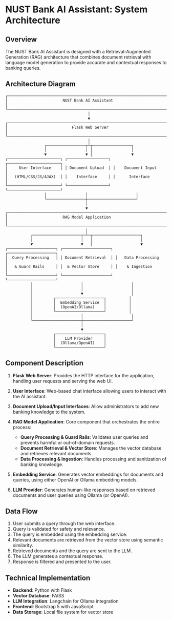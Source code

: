 # NUST Bank AI Assistant: System Architecture

## Overview

The NUST Bank AI Assistant is designed with a Retrieval-Augmented Generation (RAG) architecture that combines document retrieval with language model generation to provide accurate and contextual responses to banking queries.

## Architecture Diagram

```
┌───────────────────────────────────────────────────────────────────────┐
│                        NUST Bank AI Assistant                          │
└───────────────────────────────────────────────────────────────────────┘
                                    │
                                    ▼
┌───────────────────────────────────────────────────────────────────────┐
│                            Flask Web Server                            │
└───────────────────────────────────────────────────────────────────────┘
                                    │
                 ┌─────────────────┬┴┬─────────────────┐
                 │                 │ │                 │
                 ▼                 ▼ │                 ▼
┌───────────────────────┐ ┌──────────────────┐ ┌───────────────────────┐
│     User Interface    │ │ Document Upload  │ │    Document Input     │
│   (HTML/CSS/JS/AJAX)  │ │    Interface     │ │      Interface        │
└───────────────────────┘ └──────────────────┘ └───────────────────────┘
                 │                 │                     │
                 └─────────────────┼─────────────────────┘
                                   │
                                   ▼
┌───────────────────────────────────────────────────────────────────────┐
│                        RAG Model Application                           │
└───────────────────────────────────────────────────────────────────────┘
                                   │
           ┌─────────────────────┬─┴─┬─────────────────────┐
           │                     │   │                     │
           ▼                     ▼   │                     ▼
┌─────────────────────┐ ┌─────────────────────┐ ┌─────────────────────┐
│  Query Processing   │ │ Document Retrieval  │ │   Data Processing   │
│   & Guard Rails     │ │  & Vector Store     │ │    & Ingestion      │
└─────────────────────┘ └─────────────────────┘ └─────────────────────┘
           │                     │                     │
           │                     │                     │
           │                     ▼                     │
           │         ┌─────────────────────┐          │
           │         │  Embedding Service  │          │
           │         │  (OpenAI/Ollama)    │          │
           │         └─────────────────────┘          │
           │                     │                     │
           └─────────────────────┼─────────────────────┘
                                 │
                                 ▼
                     ┌─────────────────────┐
                     │    LLM Provider     │
                     │  (Ollama/OpenAI)    │
                     └─────────────────────┘
```

## Component Description

1. **Flask Web Server**: Provides the HTTP interface for the application, handling user requests and serving the web UI.

2. **User Interface**: Web-based chat interface allowing users to interact with the AI assistant.

3. **Document Upload/Input Interfaces**: Allow administrators to add new banking knowledge to the system.

4. **RAG Model Application**: Core component that orchestrates the entire process:
   - **Query Processing & Guard Rails**: Validates user queries and prevents harmful or out-of-domain requests.
   - **Document Retrieval & Vector Store**: Manages the vector database and retrieves relevant documents.
   - **Data Processing & Ingestion**: Handles processing and sanitization of banking knowledge.

5. **Embedding Service**: Generates vector embeddings for documents and queries, using either OpenAI or Ollama embedding models.

6. **LLM Provider**: Generates human-like responses based on retrieved documents and user queries using Ollama (or OpenAI).

## Data Flow

1. User submits a query through the web interface.
2. Query is validated for safety and relevance.
3. The query is embedded using the embedding service.
4. Relevant documents are retrieved from the vector store using semantic similarity.
5. Retrieved documents and the query are sent to the LLM.
6. The LLM generates a contextual response.
7. Response is filtered and presented to the user.

## Technical Implementation

- **Backend**: Python with Flask
- **Vector Database**: FAISS 
- **LLM Integration**: Langchain for Ollama integration
- **Frontend**: Bootstrap 5 with JavaScript
- **Data Storage**: Local file system for vector store 